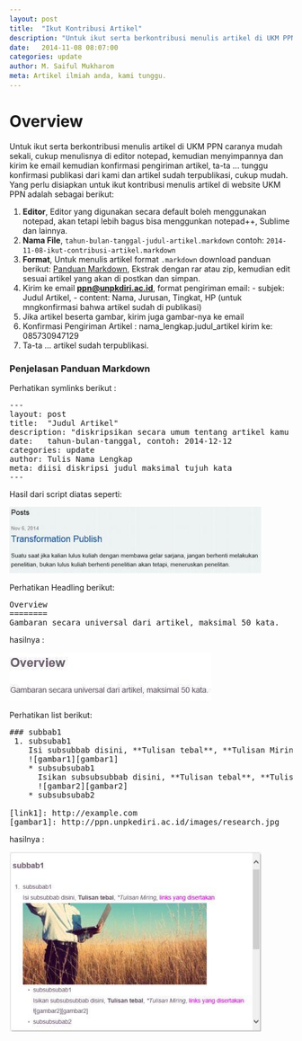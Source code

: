 ```yaml
---
layout: post
title:  "Ikut Kontribusi Artikel"
description: "Untuk ikut serta berkontribusi menulis artikel di UKM PPN caranya mudah sekali, cukup menulisnya di editor notepad, kemudian menyimpannya dan kirim ke email kemudian konfirmasi pengiriman artikel, ta-ta ... tunggu konfirmasi publikasi dari kami dan artikel sudah terpublikasi, cukup mudah."
date:   2014-11-08 08:07:00
categories: update
author: M. Saiful Mukharom
meta: Artikel ilmiah anda, kami tunggu.
---
```


Overview
========
Untuk ikut serta berkontribusi menulis artikel di UKM PPN caranya mudah sekali, cukup menulisnya di editor notepad, kemudian menyimpannya dan kirim ke email kemudian konfirmasi pengiriman artikel, ta-ta ... tunggu konfirmasi publikasi dari kami dan artikel sudah terpublikasi, cukup mudah. Yang perlu disiapkan untuk ikut kontribusi menulis artikel di website UKM PPN adalah sebagai berikut:

1. **Editor**, Editor yang digunakan secara default boleh menggunakan notepad, akan tetapi lebih bagus bisa menggunkan notepad++, Sublime dan lainnya.
2. **Nama File**, `tahun-bulan-tanggal-judul-artikel.markdown` contoh: `2014-11-08-ikut-contribusi-artikel.markdown`
3. **Format**, Untuk menulis artikel format `.markdown` download panduan berikut: [Panduan Markdown][panduan], Ekstrak dengan rar atau zip, kemudian edit sesuai artikel yang akan di postkan dan simpan.
4. Kirim ke email **ppn@unpkdiri.ac.id**, format pengiriman email: - subjek: Judul Artikel, - content: Nama, Jurusan, Tingkat, HP (untuk mngkonfirmasi bahwa artikel sudah di publikasi)
5. Jika artikel beserta gambar, kirim juga gambar-nya ke email
6. Konfirmasi Pengiriman Artikel : nama_lengkap.judul_artikel kirim ke: 085730947129
7. Ta-ta ... artikel sudah terpublikasi.

### Penjelasan Panduan Markdown
Perhatikan symlinks berikut :
<pre>
---
layout: post 
title:  "Judul Artikel"
description: "diskripsikan secara umum tentang artikel kamu disini, maksimal 35 kata"
date:   tahun-bulan-tanggal, contoh: 2014-12-12
categories: update
author: Tulis Nama Lengkap
meta: diisi diskripsi judul maksimal tujuh kata
---
</pre>

Hasil dari script diatas seperti:

![Symlinks][symlinks]

Perhatikan Headling berikut:
<pre>
Overview
========
Gambaran secara universal dari artikel, maksimal 50 kata.
</pre>

hasilnya :

![Overview][overview]

Perhatikan list berikut:
<pre>
### subbab1
 1. subsubab1
    Isi subsubbab disini, **Tulisan tebal**, **Tulisan Miring*, [links yang disertakan][link1]
    ![gambar1][gambar1]
    * subsubsubab1
      Isikan subsubsubbab disini, **Tulisan tebal**, **Tulisan Miring*, [links yang disertakan][link1]
      ![gambar2][gambar2]
    * subsubsubab2

[link1]: http://example.com
[gambar1]: http://ppn.unpkediri.ac.id/images/research.jpg
</pre>

hasilnya :

![Subab][list]


[panduan]: /files/panduan_markdown.7z
[symlinks]: /images/2014/11/symlinks.jpg
[overview]: /images/2014/11/overview.jpg
[list]: /images/2014/11/list-bold-italic-link-images.jpg